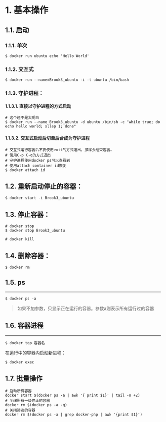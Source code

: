 # 1. 基本操作
## 1.1. 启动
### 1.1.1. 单次
```shell
$ docker run ubuntu echo 'Hello World'
```

### 1.1.2. 交互式
```shell
$ docker run --name=Brook3_ubuntu -i -t ubuntu /bin/bash
```

### 1.1.3. 守护进程：
#### 1.1.3.1. 直接以守护进程的方式启动
```shell
# 这个还不是太明白
$ docker run --name Brook3_ubuntu -d ubuntu /bin/sh -c "while true; do echo hello world; sllep 1; done"
```

#### 1.1.3.2. 交互式启动后切至后台成为守护进程
```shell
# 交互式运行容器后不要使用exit的方式退出，那样会结束容器。
# 使用C-p C-q的方式退出
# 守护进程使用docker ps可以查看到
# 使用attach container id恢复
$ docker attach id
```

## 1.2. 重新启动停止的容器：
```shell
$ docker start -i Brook3_ubuntu
```

## 1.3. 停止容器：
```shell
# docker stop
$ docker stop Brook3_ubuntu

# docker kill
```
## 1.4. 删除容器：
```shell
$ docker rm
```

## 1.5. ps
---
```shell
$ docker ps -a
```
> 如果不加参数，只显示正在运行的容器。参数a则表示所有运行过的容器

## 1.6. 容器进程
---
```shell
$ docker top 容器名
```
在运行中的容器内启动新进程：
```shell
$ docker exec
```

## 1.7. 批量操作
```shell
# 启动所有容器
docker start $(docker ps -a | awk '{ print $1}' | tail -n +2)
# 关闭所有一级停止的容器
docker rm $(docker ps -a -q)
# 关闭筛选的容器
docker rm $(docker ps -a | grep docker-php | awk '{print $1}')
```
